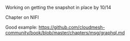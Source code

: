 Working on getting the snapshot in place by 10/14

Chapter on NIFI


Good example: <https://github.com/cloudmesh-community/book/blob/master/chapters/msg/graphql.md>

